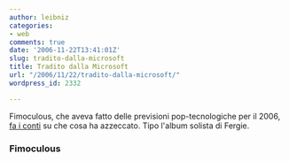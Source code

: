 ```yaml
---
author: leibniz
categories:
- web
comments: true
date: '2006-11-22T13:41:01Z'
slug: tradito-dalla-microsoft
title: Tradito dalla Microsoft
url: "/2006/11/22/tradito-dalla-microsoft/"
wordpress_id: 2332

---
```

Fimoculous, che aveva fatto delle previsioni pop-tecnologiche per il 2006, [fa i conti](http://www.fimoculous.com/archive/post-1774.cfm) su che cosa ha azzeccato. Tipo l'album solista di Fergie.


### Fimoculous
